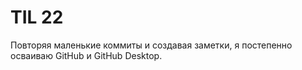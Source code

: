 # TIL 22

Повторяя маленькие коммиты и создавая заметки, я постепенно осваиваю GitHub и GitHub Desktop.
